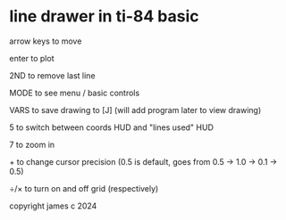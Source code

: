 # line drawer in ti-84 basic

arrow keys to move

enter to plot

2ND to remove last line

MODE to see menu / basic controls

VARS to save drawing to [J] (will add program later to view drawing)

5 to switch between coords HUD and "lines used" HUD

7 to zoom in

\+ to change cursor precision (0.5 is default, goes from 0.5 -> 1.0 -> 0.1 -> 0.5)

÷/× to turn on and off grid (respectively)


copyright james c 2024
